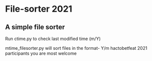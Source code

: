 # File-sorter 2021
A simple file sorter
---

Run ctime.py to check last modified time (m/Y)

mtime_filesorter.py will sort files in the format- Y/m
hactobetfeat 2021 participants you are most welcome
